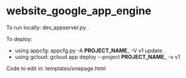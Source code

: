 # website_google_app_engine

To run locally: 
dev_appserver.py .

To deploy: 
- using appcfg: appcfg.py -A __PROJECT_NAME___ -V v1 update .
- using gcloud: gcloud app deploy --project __PROJECT_NAME___ -v v1

Code to edit in: 
templates/onepage.html
